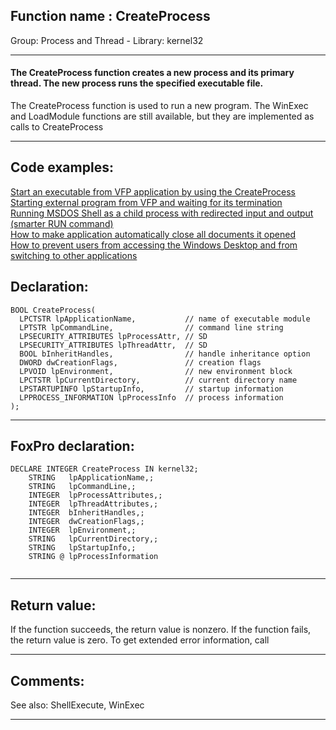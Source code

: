 
## Function name : CreateProcess
Group: Process and Thread - Library: kernel32    
***  


#### The CreateProcess function creates a new process and its primary thread. The new process runs the specified executable file.

The CreateProcess function is used to run a new program. The WinExec and LoadModule functions are still available, but they are implemented as calls to CreateProcess
***  


## Code examples:
[Start an executable from VFP application by using the CreateProcess](../../samples/sample_003.md)  
[Starting external program from VFP and waiting for its termination](../../samples/sample_377.md)  
[Running MSDOS Shell as a child process with redirected input and output (smarter RUN command)](../../samples/sample_477.md)  
[How to make application automatically close all documents it opened](../../samples/sample_491.md)  
[How to prevent users from accessing the Windows Desktop and from switching to other applications](../../samples/sample_492.md)  

## Declaration:
```foxpro  
BOOL CreateProcess(
  LPCTSTR lpApplicationName,           // name of executable module
  LPTSTR lpCommandLine,                // command line string
  LPSECURITY_ATTRIBUTES lpProcessAttr, // SD
  LPSECURITY_ATTRIBUTES lpThreadAttr,  // SD
  BOOL bInheritHandles,                // handle inheritance option
  DWORD dwCreationFlags,               // creation flags
  LPVOID lpEnvironment,                // new environment block
  LPCTSTR lpCurrentDirectory,          // current directory name
  LPSTARTUPINFO lpStartupInfo,         // startup information
  LPPROCESS_INFORMATION lpProcessInfo  // process information
);  
```  
***  


## FoxPro declaration:
```foxpro  
DECLARE INTEGER CreateProcess IN kernel32;
	STRING   lpApplicationName,;
	STRING   lpCommandLine,;
	INTEGER  lpProcessAttributes,;
	INTEGER  lpThreadAttributes,;
	INTEGER  bInheritHandles,;
	INTEGER  dwCreationFlags,;
	INTEGER  lpEnvironment,;
	STRING   lpCurrentDirectory,;
	STRING   lpStartupInfo,;
	STRING @ lpProcessInformation
  
```  
***  


## Return value:
If the function succeeds, the return value is nonzero.
If the function fails, the return value is zero. To get extended error information, call 
  
***  


## Comments:
See also: ShellExecute, WinExec   
  
***  

